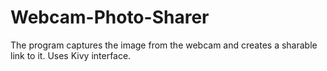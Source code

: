 # Webcam-Photo-Sharer
The program captures the image from the webcam and creates a sharable link to it. Uses Kivy interface.
